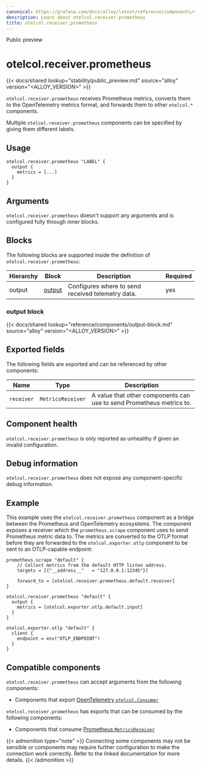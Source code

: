 ```yaml
---
canonical: https://grafana.com/docs/alloy/latest/reference/components/otelcol.receiver.prometheus/
description: Learn about otelcol.receiver.prometheus
title: otelcol.receiver.prometheus
---
```


<span class="badge docs-labels__stage docs-labels__item">Public preview</span>

# otelcol.receiver.prometheus

{{< docs/shared lookup="stability/public_preview.md" source="alloy" version="<ALLOY_VERSION>" >}}

`otelcol.receiver.prometheus` receives Prometheus metrics, converts them to the
OpenTelemetry metrics format, and forwards them to other `otelcol.*`
components.

Multiple `otelcol.receiver.prometheus` components can be specified by giving them
different labels.

## Usage

```river
otelcol.receiver.prometheus "LABEL" {
  output {
    metrics = [...]
  }
}
```

## Arguments

`otelcol.receiver.prometheus` doesn't support any arguments and is configured fully
through inner blocks.

## Blocks

The following blocks are supported inside the definition of
`otelcol.receiver.prometheus`:

Hierarchy | Block | Description | Required
--------- | ----- | ----------- | --------
output | [output][] | Configures where to send received telemetry data. | yes

[output]: #output-block

### output block

{{< docs/shared lookup="reference/components/output-block.md" source="alloy" version="<ALLOY_VERSION>" >}}

## Exported fields

The following fields are exported and can be referenced by other components:

Name | Type | Description
---- | ---- | -----------
`receiver` | `MetricsReceiver` | A value that other components can use to send Prometheus metrics to.

## Component health

`otelcol.receiver.prometheus` is only reported as unhealthy if given an invalid
configuration.

## Debug information

`otelcol.receiver.prometheus` does not expose any component-specific debug
information.

## Example

This example uses the `otelcol.receiver.prometheus` component as a bridge
between the Prometheus and OpenTelemetry ecosystems. The component exposes a
receiver which the `prometheus.scrape` component uses to send Prometheus metric
data to. The metrics are converted to the OTLP format before they are forwarded
to the `otelcol.exporter.otlp` component to be sent to an OTLP-capable
endpoint:

```river
prometheus.scrape "default" {
    // Collect metrics from the default HTTP listen address.
    targets = [{"__address__"   = "127.0.0.1:12345"}]

    forward_to = [otelcol.receiver.prometheus.default.receiver]
}

otelcol.receiver.prometheus "default" {
  output {
    metrics = [otelcol.exporter.otlp.default.input]
  }
}

otelcol.exporter.otlp "default" {
  client {
    endpoint = env("OTLP_ENDPOINT")
  }
}
```
<!-- START GENERATED COMPATIBLE COMPONENTS -->

## Compatible components

`otelcol.receiver.prometheus` can accept arguments from the following components:

- Components that export [OpenTelemetry `otelcol.Consumer`](../../compatibility/#opentelemetry-otelcolconsumer-exporters)

`otelcol.receiver.prometheus` has exports that can be consumed by the following components:

- Components that consume [Prometheus `MetricsReceiver`](../../compatibility/#prometheus-metricsreceiver-consumers)

{{< admonition type="note" >}}
Connecting some components may not be sensible or components may require further configuration to make the connection work correctly.
Refer to the linked documentation for more details.
{{< /admonition >}}

<!-- END GENERATED COMPATIBLE COMPONENTS -->